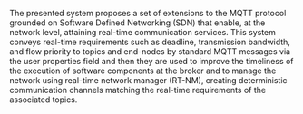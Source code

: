 The presented system proposes a set of extensions to the MQTT protocol grounded on Software Defined Networking (SDN) that enable, at the network level, attaining real-time communication services. This system conveys real-time requirements such as deadline, transmission bandwidth, and flow priority to topics and end-nodes by standard MQTT messages via the user properties field and then they are used to improve the timeliness of the execution of software components at the broker and to manage the network using real-time network manager (RT-NM), creating deterministic communication channels matching the real-time requirements of the associated topics.
